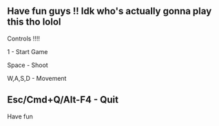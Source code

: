 Have fun guys !! Idk who's actually gonna play this tho lolol
----------------------------------------------------------------
Controls !!!!

1 - Start Game

Space - Shoot

W,A,S,D - Movement

Esc/Cmd+Q/Alt-F4 - Quit
----------------------------------------------------------------

Have fun

